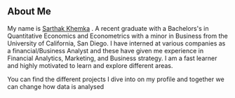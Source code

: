 ## About Me

My name is [Sarthak Khemka](https://www.linkedin.com/in/sarthak-khemka/) . A recent graduate with a Bachelors's in Quantitative Economics and Econometrics with a minor in Business from the University of California, San Diego. I have interned at various companies as a financial/Business Analyst and these have given me experience in Financial Analytics, Marketing, and Business strategy. I am a fast learner and highly motivated to learn and explore different areas. 

You can find the different projects I dive into on my profile and together we can change how data is analysed 


